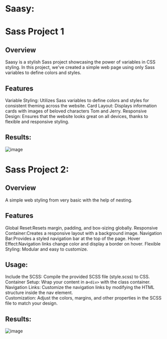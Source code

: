 # Saasy:
# Sass Project 1
## Overview
Saasy is a stylish Sass project showcasing the power of variables in CSS styling. In this project, we've created a simple web page using only Sass variables to define colors and styles.

## Features
Variable Styling: Utilizes Sass variables to define colors and styles for consistent theming across the website.
Card Layout: Displays information cards with images of beloved characters Tom and Jerry.
Responsive Design: Ensures that the website looks great on all devices, thanks to flexible and responsive styling.

## Results:

![image](https://github.com/AlizayAyesha/sass-project-1/assets/68489612/98a65dc3-1c3c-4d36-b73a-aa4f7f93c8e6)

# Sass Project 2:
## Overview
A simple web styling from very basic with the help of nesting.

## Features
Global Reset:Resets margin, padding, and box-sizing globally.
Responsive Container:Creates a responsive layout with a background image.
Navigation Bar:Provides a styled navigation bar at the top of the page.
Hover Effect:Navigation links change color and display a border on hover.
Flexible Styling: Modular and easy to customize.
## Usage: 
Include the SCSS: Compile the provided SCSS file (style.scss) to CSS.<br>
Container Setup: Wrap your content in a```<div>``` with the class container.<br>
Navigation Links: Customize the navigation links by modifying the HTML structure inside the nav element.<br>
Customization: Adjust the colors, margins, and other properties in the SCSS file to match your design.<br>

## Results:

![image](https://github.com/AlizayAyesha/Sassy-Sass-Project-1/assets/68489612/4da6dcb3-ed38-434c-8651-c2a653344fac)

